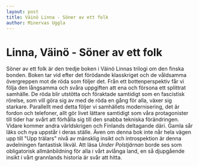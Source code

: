 ```yaml
---
layout: post
title: Väinö Linna - Söner av ett folk
author: Minervas Uggla
---
```


# Linna, Väinö - Söner av ett folk

Söner av ett folk är den tredje boken i Väinö Linnas trilogi om den finska bonden. Boken tar vid efter det förödande klasskriget och de våldsamma övergreppen mot de röda som följer det. Från ett bottenperspektiv får vi följa den långsamma och svåra uppgiften att ena och försona ett splittrat samhälle. De röda blir utstötta och föraktade samtidigt som en fascistisk rörelse, som vill göra sig av med de röda en gång för alla, växer sig starkare. Parallellt med detta följer vi samhällets modernisering, det är fordon och telefoner, allt gör livet lättare samtidigt som våra protagonister till tider har svårt att förhålla sig till den snabba tekniska förändringen. Vidare kommer andra världskrigen och Finlands deltagande däri. Gamla sår läks och nya uppstår i deras ställe. Även om denna bok inte når hela vägen upp till "Upp trälars" nivå av mänsklig insikt och introspektion är denna avdelningen fantastisk likväl. Att läsa _Under Polstjärnan_ borde ses som obligatorisk allmänbildning för alla i vårt avlånga land, en så djupgående insikt i vårt grannlands historia är svår att hitta. 
